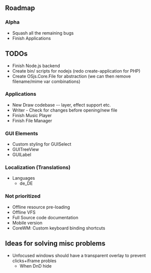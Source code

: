 
## Roadmap

### Alpha
* Squash all the remaining bugs
* Finish Applications

## TODOs
* Finish Node.js backend
* Create bin/ scripts for nodejs (redo create-application for PHP)
* Create OSjs.Core.File for abstraction (we can then remove filename/mime var combinations)

### Applications
* New Draw codebase -- layer, effect support etc.
* Writer - Check for changes before opening/new file
* Finish Music Player
* Finish File Manager

### GUI Elements
* Custom styling for GUISelect
* GUITreeView
* GUILabel

### Localization (Translations)
* Languages
  - de_DE

### Not prioritized
* Offline resource pre-loading
* Offline VFS
* Full Source code documentation
* Mobile version
* CoreWM: Custom keyboard binding shortcuts

## Ideas for solving misc problems
* Unfocused windows should have a transparent overlay to prevent clicks+iframe probles
  * When DnD hide
